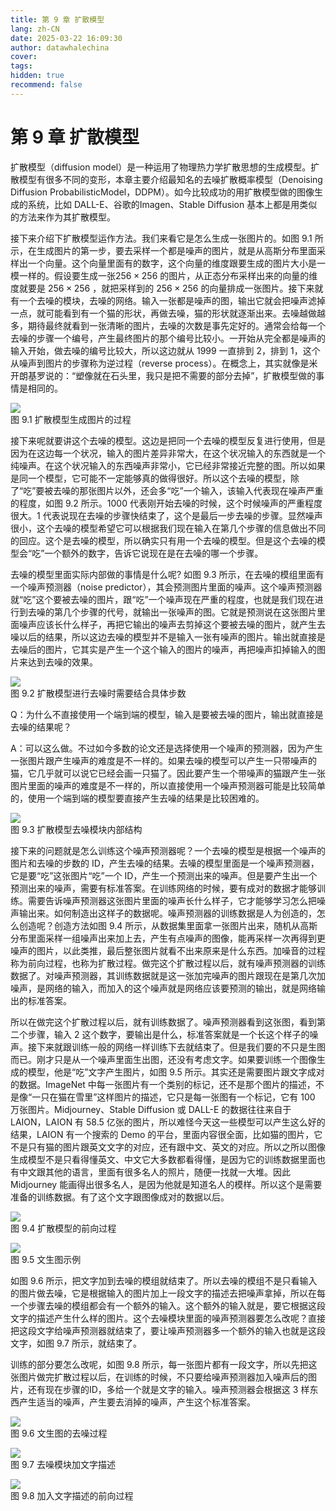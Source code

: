 ```yaml
---
title: 第 9 章 扩散模型
lang: zh-CN
date: 2025-03-22 16:09:30
author: datawhalechina
cover:
tags:
hidden: true
recommend: false
---
```


# 第 9 章 扩散模型  

扩散模型（diffusion model）是一种运用了物理热力学扩散思想的生成模型。扩散模型有很多不同的变形，本章主要介绍最知名的去噪扩散概率模型（Denoising Diffusion ProbabilisticModel，DDPM）。如今比较成功的用扩散模型做的图像生成的系统，比如 DALL-E、谷歌的Imagen、Stable Diffusion 基本上都是用类似的方法来作为其扩散模型。  

接下来介绍下扩散模型运作方法。我们来看它是怎么生成一张图片的。如图 9.1 所示，在生成图片的第一步，要去采样一个都是噪声的图片，就是从高斯分布里面采样出一个向量。这个向量里面有的数字，这个向量的维度跟要生成的图片大小是一模一样的。假设要生成一张$256\times256$ 的图片，从正态分布采样出来的向量的维度就要是 $256\times256$ ，就把采样到的 $256\times256$ 的向量排成一张图片。接下来就有一个去噪的模块，去噪的网络。输入一张都是噪声的图，输出它就会把噪声滤掉一点，就可能看到有一个猫的形状，再做去噪，猫的形状就逐渐出来。去噪越做越多，期待最终就看到一张清晰的图片，去噪的次数是事先定好的。通常会给每一个去噪的步骤一个编号，产生最终图片的那个编号比较小。一开始从完全都是噪声的输入开始，做去噪的编号比较大，所以这边就从 1999 一直排到 2，排到 1，这个从噪声到图片的步骤称为逆过程（reverse process）。在概念上，其实就像是米开朗基罗说的：“塑像就在石头里，我只是把不需要的部分去掉”，扩散模型做的事情是相同的。  

![](https://cdn.jsdelivr.net/gh/makaspacex/PictureZone@main/libs/leedl/images/cf3655fcc689e62fc8ca229bbb1533f885fcfd6343bb933e0a7cf15dcdaa493f.jpg)  
图 9.1 扩散模型生成图片的过程  

接下来呢就要讲这个去噪的模型。这边是把同一个去噪的模型反复进行使用，但是因为在这边每一个状况，输入的图片差异非常大，在这个状况输入的东西就是一个纯噪声。在这个状况输入的东西噪声非常小，它已经非常接近完整的图。所以如果是同一个模型，它可能不一定能够真的做得很好。所以这个去噪的模型，除了“吃”要被去噪的那张图片以外，还会多“吃”一个输入，该输入代表现在噪声严重的程度，如图 9.2 所示。1000 代表刚开始去噪的时候，这个时候噪声的严重程度很大。1 代表说现在去噪的步骤快结束了，这个是最后一步去噪的步骤。显然噪声很小，这个去噪的模型希望它可以根据我们现在输入在第几个步骤的信息做出不同的回应。这个是去噪的模型，所以确实只有用一个去噪的模型。但是这个去噪的模型会“吃”一个额外的数字，告诉它说现在是在去噪的哪一个步骤。  

去噪的模型里面实际内部做的事情是什么呢? 如图 9.3 所示，在去噪的模组里面有一个噪声预测器（noise predictor），其会预测图片里面的噪声。这个噪声预测器就“吃”这个要被去噪的图片，跟“吃”一个噪声现在严重的程度，也就是我们现在进行到去噪的第几个步骤的代号，就输出一张噪声的图。它就是预测说在这张图片里面噪声应该长什么样子，再把它输出的噪声去剪掉这个要被去噪的图片，就产生去噪以后的结果，所以这边去噪的模型并不是输入一张有噪声的图片。输出就直接是去噪后的图片，它其实是产生一个这个输入的图片的噪声，再把噪声扣掉输入的图片来达到去噪的效果。  

![](https://cdn.jsdelivr.net/gh/makaspacex/PictureZone@main/libs/leedl/images/93067228f554d8070456e3165eb61e0f76f4f367a3a935172ac37c9e6ee789d4.jpg)  
图 9.2 扩散模型进行去噪时需要结合具体步数  

Q：为什么不直接使用一个端到端的模型，输入是要被去噪的图片，输出就直接是去噪的结果呢？  

A：可以这么做。不过如今多数的论文还是选择使用一个噪声的预测器，因为产生一张图片跟产生噪声的难度是不一样的。如果去噪的模型可以产生一只带噪声的猫，它几乎就可以说它已经会画一只猫了。因此要产生一个带噪声的猫跟产生一张图片里面的噪声的难度是不一样的，所以直接使用一个噪声预测器可能是比较简单的，使用一个端到端的模型要直接产生去噪的结果是比较困难的。  

![](https://cdn.jsdelivr.net/gh/makaspacex/PictureZone@main/libs/leedl/images/80cf3cee1bac616feb1e69e5bd6b280a11881f90041564c9b2de110385d61808.jpg)  
图 9.3 扩散模型去噪模块内部结构  

接下来的问题就是怎么训练这个噪声预测器呢？一个去噪的模型是根据一个噪声的图片和去噪的步数的 ID，产生去噪的结果。去噪的模型里面是一个噪声预测器，它是要“吃”这张图片“吃”一个 ID，产生一个预测出来的噪声。但是要产生出一个预测出来的噪声，需要有标准答案。在训练网络的时候，要有成对的数据才能够训练。需要告诉噪声预测器这张图片里面的噪声长什么样子，它才能够学习怎么把噪声输出来。如何制造出这样子的数据呢。噪声预测器的训练数据是人为创造的，怎么创造呢？创造方法如图 9.4 所示，从数据集里面拿一张图片出来，随机从高斯分布里面采样一组噪声出来加上去，产生有点噪声的图像，能再采样一次再得到更噪声的图片，以此类推，最后整张图片就看不出来原来是什么东西。加噪音的过程称为前向过程，也称为扩散过程。做完这个扩散过程以后，就有噪声预测器的训练数据了。对噪声预测器，其训练数据就是这一张加完噪声的图片跟现在是第几次加噪声，是网络的输入，而加入的这个噪声就是网络应该要预测的输出，就是网络输出的标准答案。  

所以在做完这个扩散过程以后，就有训练数据了。噪声预测器看到这张图，看到第二个步骤，输入 2 这个数字，要输出是什么，标准答案就是一个长这个样子的噪声。接下来就跟训练一般的网络一样训练下去就结束了。但是我们要的不只是生图而已。刚才只是从一个噪声里面生出图，还没有考虑文字。如果要训练一个图像生成的模型，他是“吃”文字产生图片，如图 9.5 所示。其实还是需要图片跟文字成对的数据。ImageNet 中每一张图片有一个类别的标记，还不是那个图片的描述，不是像“一只在猫在雪里”这样图片的描述，它只是每一张图有一个标记，它有 100 万张图片。Midjourney、Stable Diffusion 或 DALL-E 的数据往往来自于 LAION，LAION 有 58.5 亿张的图片，所以难怪今天这一些模型可以产生这么好的结果，LAION 有一个搜索的 Demo 的平台，里面内容很全面，比如猫的图片，它不是只有猫的图片跟英文文字的对应，还有跟中文、英文的对应。所以之所以图像生成模型不是只看得懂英文、中文它大多数都看得懂，是因为它的训练数据里面也有中文跟其他的语言，里面有很多名人的照片，随便一找就一大堆。因此 Midjourney 能画得出很多名人，是因为他就是知道名人的模样。所以这个是需要准备的训练数据。有了这个文字跟图像成对的数据以后。  

![](https://cdn.jsdelivr.net/gh/makaspacex/PictureZone@main/libs/leedl/images/d10d0b408ccf41358deff56941a17dbf0861c9488e44bc29a336f4880c044d9f.jpg)  
图 9.4 扩散模型的前向过程  

![](https://cdn.jsdelivr.net/gh/makaspacex/PictureZone@main/libs/leedl/images/113c8621c949b4eb45c10a31b73598b5b56f9ea41e112226a247a5b90756cf39.jpg)  
图 9.5 文生图示例  

如图 9.6 所示，把文字加到去噪的模组就结束了。所以去噪的模组不是只看输入的图片做去噪，它是根据输入的图片加上一段文字的描述去把噪声拿掉，所以在每一个步骤去噪的模组都会有一个额外的输入。这个额外的输入就是，要它根据这段文字的描述产生什么样的图片。这个去噪模块里面的噪声预测器要怎么改呢？直接把这段文字给噪声预测器就结束了，要让噪声预测器多一个额外的输入也就是这段文字，如图 9.7 所示，就结束了。  

训练的部分要怎么改呢，如图 9.8 所示，每一张图片都有一段文字，所以先把这张图片做完扩散过程以后，在训练的时候，不只要给噪声预测器加入噪声后的图片，还有现在步骤的ID，多给一个就是文字的输入。噪声预测器会根据这 3 样东西产生适当的噪声，产生要去消掉的噪声，产生这个标准答案。  

![](https://cdn.jsdelivr.net/gh/makaspacex/PictureZone@main/libs/leedl/images/a6d521488875b0c997e3c6884df9180f3e4ff5137b2e9e09e7939cc2dd25aade.jpg)  
图 9.6 文生图的去噪过程  

![](https://cdn.jsdelivr.net/gh/makaspacex/PictureZone@main/libs/leedl/images/3bbd9fcd4d7d21174b32ff703aebb5732ee2619b5e7f9c4905f5c96709d522d9.jpg)  
图 9.7 去噪模块加文字描述  

![](https://cdn.jsdelivr.net/gh/makaspacex/PictureZone@main/libs/leedl/images/f366a5155ad317fe3b557563aedfe702d7d9fb337bc5042bfc067f463dd05a54.jpg)  
图 9.8 加入文字描述的前向过程